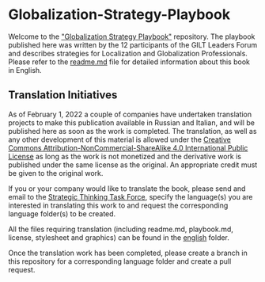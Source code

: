# Globalization-Strategy-Playbook
Welcome to the ["Globalization Strategy Playbook"](https://github.com/GILT-Forum/Globalization-Strategy-Playbook/blob/main/english/playbook.md) repository. The playbook published here was written by the 12 participants of the GILT Leaders Forum and describes strategies for Localization and Globalization Professionals. Please refer to the [readme.md](https://github.com/GILT-Forum/Globalization-Strategy-Playbook/blob/main/english/README.md) file for detailed information about this book in English.


## Translation Initiatives
As of February 1, 2022 a couple of companies have undertaken translation projects to make this publication available in Russian and Italian, and will be published here as soon as the work is completed. The translation, as well as any other development of this material is allowed under the [Creative Commons Attribution-NonCommercial-ShareAlike 4.0 International Public License](https://creativecommons.org/licenses/by-nc-sa/4.0/deed.en) as long as the work is not monetized and the derivative work is published under the same license as the original. An appropriate credit must be given to the original work.

If you or your company would like to translate the book, please send and email to the [Strategic Thinking Task Force](mailto:StrategyPlaybook@gmail.com), specify the language(s) you are interested in translating this work to and request the corresponding language folder(s) to be created. 

All the files requiring translation (including readme.md, playbook.md, license, stylesheet and graphics) can be found in the [english](https://github.com/GILT-Forum/Globalization-Strategy-Playbook/tree/main/english) folder.

Once the translation work has been completed, please create a branch in this repository for a corresponding language folder and create a pull request.

